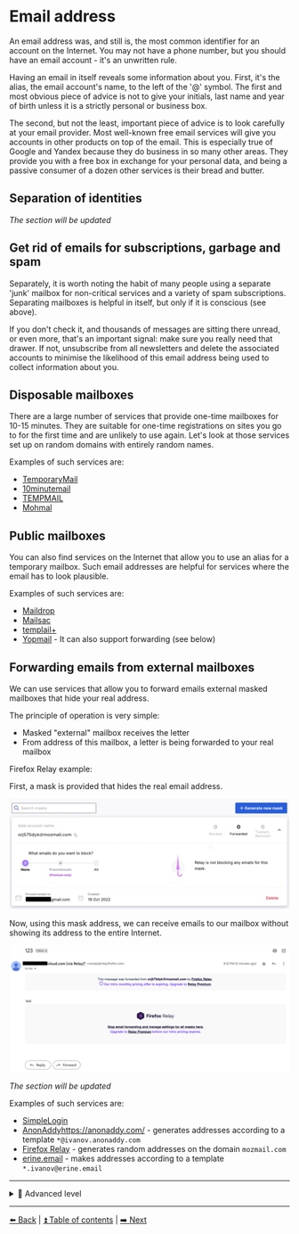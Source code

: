 # Email address

An email address was, and still is, the most common identifier for an account on the Internet. You may not have a phone number, but you should have an email account - it's an unwritten rule.

Having an email in itself reveals some information about you. First, it's the alias, the email account's name, to the left of the '@' symbol. The first and most obvious piece of advice is not to give your initials, last name and year of birth unless it is a strictly personal or business box.

The second, but not the least, important piece of advice is to look carefully at your email provider. Most well-known free email services will give you accounts in other products on top of the email. This is especially true of Google and Yandex because they do business in so many other areas. They provide you with a free box in exchange for your personal data, and being a passive consumer of a dozen other services is their bread and butter.

## Separation of identities

*The section will be updated*

## Get rid of emails for subscriptions, garbage and spam

Separately, it is worth noting the habit of many people using a separate 'junk' mailbox for non-critical services and a variety of spam subscriptions. Separating mailboxes is helpful in itself, but only if it is conscious (see above).

If you don't check it, and thousands of messages are sitting there unread, or even more, that's an important signal: make sure you really need that drawer. If not, unsubscribe from all newsletters and delete the associated accounts to minimise the likelihood of this email address being used to collect information about you.

## Disposable mailboxes

There are a large number of services that provide one-time mailboxes for 10-15 minutes. They are suitable for one-time registrations on sites you go to for the first time and are unlikely to use again. Let's look at those services set up on random domains with entirely random names.

Examples of such services are:
- [TemporaryMail](https://temporarymail.com/)
- [10minutemail](https://10minutemail.net)
- [TEMPMAIL](https://temp-mail.org/ru/)
- [Mohmal](https://www.mohmal.com/en)

## Public mailboxes

You can also find services on the Internet that allow you to use an alias for a temporary mailbox. Such email addresses are helpful for services where the email has to look plausible.

Examples of such services are:

- [Maildrop](https://maildrop.cc/)
- [Mailsac](https://mailsac.com/)
- [templail+](https://tempmail.plus)
- [Yopmail](https://yopmail.com/) - It can also support forwarding (see below)

## Forwarding emails from external mailboxes

We can use services that allow you to forward emails external masked mailboxes that hide your real address.

The principle of operation is very simple:
- Masked "external" mailbox receives the letter
- From address of this mailbox, a letter is being forwarded to your real mailbox

Firefox Relay example:

First, a mask is provided that hides the real email address.

![firefoxrelay](/img/firefoxrelay.png)

Now, using this mask address, we can receive emails to our mailbox without showing its address to the entire Internet.

![relayedemail](/img/relayedemail.png)

*The section will be updated*

Examples of such services are:

- [SimpleLogin](https://simplelogin.io/)
- [AnonAddy]()https://anonaddy.com/ - generates addresses according to a template `*@ivanov.anonaddy.com`
- [Firefox Relay](https://relay.firefox.com/) - generates random addresses on the domain `mozmail.com`
- [erine.email](https://erine.email/) - makes addresses according to a template `*.ivanov@erine.email`

---

<details>
  <summary>🥷 Advanced level</summary>


## Using a personal domain to create catch-all mailboxes

*The section will be updated*

## Using dots in Gmail addresses

*The section will be updated*

## Using BitWarden to generate email aliases

The BitWarden password manager allows you to generate random "plus" aliases,
as well as catch-all mailbox addresses and even forwarding mailboxes.

![bitwarden_ru.png](https://github.com/soxoj/counter-osint-guide-en/blob/main/img/bitwarden_ru.png)

*The section will be updated*

</details>

---

[⬅️ Back](./phone.md) | [⏫ Table of contents](../README.md) | [➡️ Next](./fio-birthday.md)
